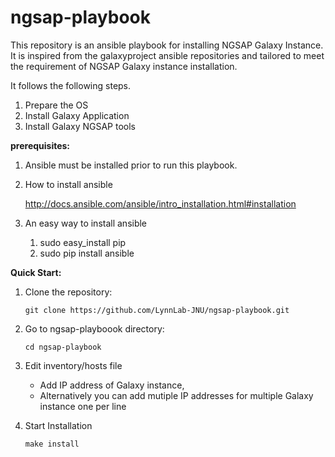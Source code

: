 # ngsap-playbook
This repository is an ansible playbook for installing NGSAP Galaxy Instance. It is inspired from the galaxyproject ansible repositories and tailored to meet the requirement of NGSAP Galaxy instance installation.


It follows the following steps.

1. Prepare the OS
2. Install Galaxy Application
3. Install Galaxy NGSAP tools


**prerequisites:**

1. Ansible must be installed prior to run this playbook.

2. How to install ansible
	
	http://docs.ansible.com/ansible/intro_installation.html#installation 

3. An easy way to install ansible
	1. sudo easy_install pip
	2. sudo pip install ansible 


**Quick Start:**

1. Clone the repository:  

	```git clone https://github.com/LynnLab-JNU/ngsap-playbook.git```

2. Go to ngsap-playboook directory:

	```cd ngsap-playbook```

3. Edit inventory/hosts file 

	- Add IP address of Galaxy instance, 
 	- Alternatively you can add mutiple IP addresses for multiple Galaxy instance one per line

4. Start Installation

	```make install	```
